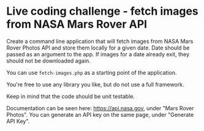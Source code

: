 
# Live coding challenge - fetch images from NASA Mars Rover API


Create a command line application that will fetch images from NASA Mars Rover Photos API
and store them locally for a given date. Date should be passed as an argument to the app.
If images for a date already exit, they should not be downloaded again.

You can use `fetch-images.php` as a starting point of the application.

You're free to use any library you like, but do not use a full framework.

Keep in mind that the code should be unit testable.

Documentation can be seen here: https://api.nasa.gov, under "Mars Rover Photos".
You can generate an API key on the same page, under "Generate API Key".